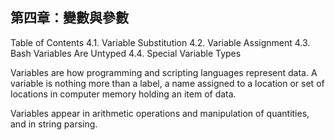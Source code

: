 第四章：變數與參數
---

Table of Contents
4.1. Variable Substitution
4.2. Variable Assignment
4.3. Bash Variables Are Untyped
4.4. Special Variable Types

Variables are how programming and scripting languages represent data. A variable is nothing more than a label, a name assigned to a location or set of locations in computer memory holding an item of data.

Variables appear in arithmetic operations and manipulation of quantities, and in string parsing.
